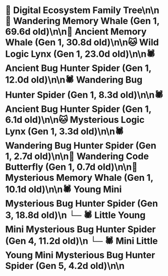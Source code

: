 # 🌳 Digital Ecosystem Family Tree\n\n🐋 Wandering Memory Whale (Gen 1, 69.6d old)\n\n🐋 Ancient Memory Whale (Gen 1, 30.8d old)\n\n🐱 Wild Logic Lynx (Gen 1, 23.0d old)\n\n🕷️ Ancient Bug Hunter Spider (Gen 1, 12.0d old)\n\n🕷️ Wandering Bug Hunter Spider (Gen 1, 8.3d old)\n\n🕷️ Ancient Bug Hunter Spider (Gen 1, 6.1d old)\n\n🐱 Mysterious Logic Lynx (Gen 1, 3.3d old)\n\n🕷️ Wandering Bug Hunter Spider (Gen 1, 2.7d old)\n\n🦋 Wandering Code Butterfly (Gen 1, 0.7d old)\n\n🐋 Mysterious Memory Whale (Gen 1, 10.1d old)\n\n🕷️ Young Mini Mysterious Bug Hunter Spider (Gen 3, 18.8d old)\n  └─ 🕷️ Little Young Mini Mysterious Bug Hunter Spider (Gen 4, 11.2d old)\n    └─ 🕷️ Mini Little Young Mini Mysterious Bug Hunter Spider (Gen 5, 4.2d old)\n\n